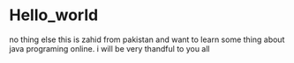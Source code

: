 # Hello_world
no thing else
this is zahid from pakistan and want to learn some thing 
about java programing online. i will be very thandful to you all
